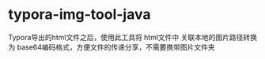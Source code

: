 # typora-img-tool-java

Typora导出的html文件之后，使用此工具将 html文件中 关联本地的图片路径转换为 base64编码格式，方便文件的传递分享，不需要携带图片文件夹
